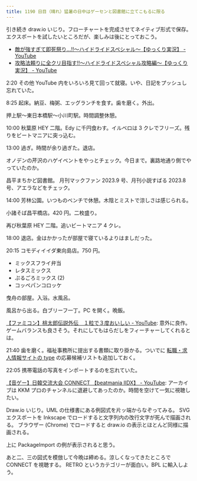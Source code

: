 ```yaml
---
title: 1190 日目（晴れ）猛暑の日中はゲーセンと図書館に立てこもるに限る
---
```


引き続き draw.io いじり。フローチャートを完成させてネイティブ形式で保存。
エクスポートを試したいところだが、楽しみは後にとっておこう。

* [敵が強すぎて即死祭り...!!～ハイドライドスペシャル～【ゆっくり実況】 - YouTube](https://www.youtube.com/watch?v=jnmbvKAh6Nk)
* [攻略法頼りに全クリ目指す!!～ハイドライドスペシャル攻略編～【ゆっくり実況】 - YouTube](https://www.youtube.com/watch?v=iDS0llT9L9Q)

2:20 その他 YouTube 内をいろいろ見て回って就寝。いや、日記をプッシュし忘れていた。

8:25 起床。納豆、梅粥、エッグランチを食す。歯を磨く。外出。

押上駅～東日本橋駅～小川町駅。時間調整休憩。

10:00 秋葉原 HEY 二階。Edy に千円食わす。イルベロは 3 クレでフリーズ。残りをビートマニアに突っ込む。

13:00 過ぎ。時間が余り過ぎた。退店。

オノデンの芹沢のハゲイベントをやっとチェック。今日まで。裏路地通り側でやっていたのか。

昌平まちかど図書館。
月刊マックファン 2023.9 号、月刊小説すばる 2023.8 号、アエラなどをチェック。

14:00 芳林公園。いつものベンチで休憩。木陰とミストで涼しさは感じられる。

小諸そば昌平橋店。420 円。二枚盛り。

再び秋葉原 HEY 二階。追いビートマニア 4 クレ。

18:00 退店。金はかかったが部屋で寝ているよりはましだった。

20:15 コモディイイダ東向島店。750 円。

* ミックスフライ弁当
* レタスミックス
* ぷるごろミックス (2)
* コッペパンコロッケ

曳舟の部屋。入浴。水風呂。

風呂から出る。白ブリーフ一丁。PC を開く。晩飯。

[【ファミコン】桃太郎伝説外伝　１粒で３度おいしい - YouTube](https://www.youtube.com/watch?v=ZT3MiQT7EKs):
意外に良作。ゲームバランスも良さそう。それにしてもはらだしをフィーチャーしてくれるとは。

21:40 歯を磨く。福祉事務所に提出する書類に取り掛かる。ついでに
[転職・求人情報サイトの type](https://type.jp/) の応募候補リストも追加しておく。

22:05 携帯電話の写真をインポートするのを忘れていた。

[【音ゲー】日韓交流大会 CONNECT 【beatmania IIDX】 - YouTube](https://www.youtube.com/watch?v=uOLsZe1xz5w):
アーカイブは KKM プロのチャンネルに退避してあったのか。時間を空けて一気に視聴したい。

Draw.io いじり。UML の仕様書にある例図式を片ッ端からなぞってみる。
SVG エクスポートを Inkscape でロードすると文字列内の改行文字が死んで描画される。
ブラウザー (Chrome) でロードすると draw.io の表示とほとんど同様に描画される。

<object type="image/svg+xml" data="{{ '/assets/images/20230730-uml.svg' | relative_url }}"></object>

上に PackageImport の例が表示されると思う。

あと二、三の図式を模倣して今晩は締める。涼しくなってきたところで CONNECT を視聴する。
RETRO というカテゴリーが面白い。BPL に輸入しよう。
